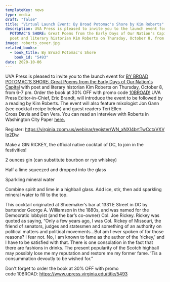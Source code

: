 ```yaml
---
templateKey: news
type: media
draft: "false"
title: "Virtual Launch Event: By Broad Potomac's Shore by Kim Roberts"
description: UVA Press is pleased to invite you to the launch event for BY BROAD
  POTOMAC'S SHORE: Great Poems from the Early Days of Our Nation's Capital with
  poet and literary historian Kim Roberts on Thursday, October 8, from 6-7 pm
image: roberts_cover.jpg
related_books:
  - book_title: By Broad Potomac's Shore
    book_id: "5493"
date: 2020-10-06
---
```

UVA Press is pleased to invite you to the launch event for [BY BROAD POTOMAC'S SHORE: Great Poems from the Early Days of Our Nation's Capital](https://www.upress.virginia.edu/title/5493) with poet and literary historian Kim Roberts on Thursday, October 8, from 6-7 pm. Order the book at 30% OFF with promo code [10BROAD!](https://www.upress.virginia.edu/title/5493) UVA Press Editor-in-Chief, Eric Brandt, will introduce the event to be followed by a reading by Kim Roberts. The event will also feature mixologist Jon Gann (see cocktail recipe below) and guest readers Teri Ellen Cross Davis and Dan Vera. You can read an interview with Roberts in Washington City Paper [here.](https://washingtoncitypaper.com/article/362880/a-new-poetry-collection-features-the-work-of-writers-both-famous-and-forgotten-from-d-c-s-past/) 

Register: <https://virginia.zoom.us/webinar/register/WN_xNXI4brtTwCctxVXVIp2Dw>

Make a GIN RICKEY, the official native cocktail of DC, to join in the festivities! 

2 ounces gin (can substitute bourbon or rye whiskey)

Half a lime squeezed and dropped into the glass

Sparkling mineral water

Combine spirit and lime in a highball glass. Add ice, stir, then add sparkling mineral water to fill to the top.

This cocktail originated at Shoemaker’s bar at 1331 E Street in DC by bartender George A. Williamson in the 1880s, and was named for the Democratic lobbyist (and the bar’s co-owner) Col. Joe Rickey. Rickey was quoted as saying, “Only a few years ago, I was Col. Rickey of Missouri, the friend of senators, judges and statesmen and something of an authority on political matters and political movements…But am I ever spoken of for those reasons? I fear not. No, I am known to fame as the author of the ‘rickey,’ and I have to be satisfied with that. There is one consolation in the fact that there are fashions in drinks. The present popularity of the Scotch highball may possibly lose me my reputation and restore me my former fame. ’Tis a consummation devoutly to be wished for.”

Don't forget to order the book at 30% OFF with promo code 10BROAD: <https://www.upress.virginia.edu/title/5493>